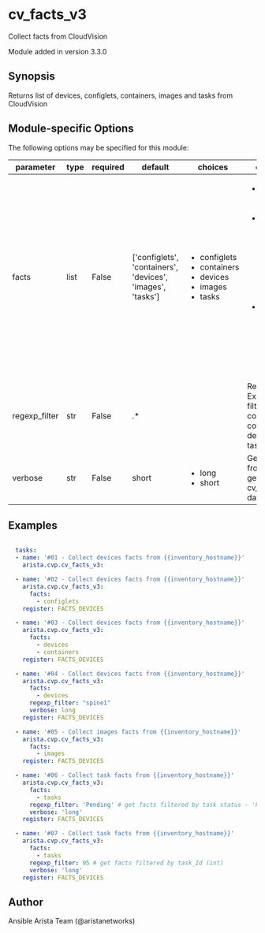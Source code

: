 # cv_facts_v3

Collect facts from CloudVision

Module added in version 3.3.0
## Synopsis

Returns list of devices, configlets, containers, images and tasks from CloudVision

## Module-specific Options

The following options may be specified for this module:

| parameter | type | required | default | choices | comments |
| ------------- |-------------| ---------|----------- |--------- |--------- |
| facts  |   list | False  |  ['configlets', 'containers', 'devices', 'images', 'tasks']  | <ul> <li>configlets</li>  <li>containers</li>  <li>devices</li>  <li>images</li>  <li>tasks</li> </ul> |  <ul> <li>List of facts to retrieve from CVP.</li>  <li>By default, cv_facts returns facts for devices, configlets, containers, images, and tasks.</li>  <li>Using this parameter allows user to limit scope to a subset of information.</li> </ul> |
| regexp_filter  |   str | False  |  .*  | | Regular Expression to filter containers, configlets, devices and tasks in facts. |
| verbose  |   str | False  |  short  | <ul> <li>long</li>  <li>short</li> </ul> | Get all data from CVP or get only cv_modules data. |


## Examples

```yaml

  tasks:
  - name: '#01 - Collect devices facts from {{inventory_hostname}}'
    arista.cvp.cv_facts_v3:

  - name: '#02 - Collect devices facts from {{inventory_hostname}}'
    arista.cvp.cv_facts_v3:
      facts:
        - configlets
    register: FACTS_DEVICES

  - name: '#03 - Collect devices facts from {{inventory_hostname}}'
    arista.cvp.cv_facts_v3:
      facts:
        - devices
        - containers
    register: FACTS_DEVICES

  - name: '#04 - Collect devices facts from {{inventory_hostname}}'
    arista.cvp.cv_facts_v3:
      facts:
        - devices
      regexp_filter: "spine1"
      verbose: long
    register: FACTS_DEVICES

  - name: '#05 - Collect images facts from {{inventory_hostname}}'
    arista.cvp.cv_facts_v3:
      facts:
        - images
    register: FACTS_DEVICES

  - name: '#06 - Collect task facts from {{inventory_hostname}}'
    arista.cvp.cv_facts_v3:
      facts:
        - tasks
      regexp_filter: 'Pending' # get facts filtered by task status - 'Failed', 'Pending', 'Completed', 'Cancelled'
      verbose: 'long'
    register: FACTS_DEVICES

  - name: '#07 - Collect task facts from {{inventory_hostname}}'
    arista.cvp.cv_facts_v3:
      facts:
        - tasks
      regexp_filter: 95 # get facts filtered by task_Id (int)
      verbose: 'long'
    register: FACTS_DEVICES

```

## Author

Ansible Arista Team (@aristanetworks)

